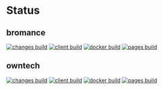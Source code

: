 # Status

## bromance
[![changes build](https://github.com/crafthippie/bromance/actions/workflows/changes.yml/badge.svg)](https://github.com/crafthippie/bromance/actions/workflows/changes.yml) [![client build](https://github.com/crafthippie/bromance/actions/workflows/client.yml/badge.svg)](https://github.com/crafthippie/bromance/actions/workflows/client.yml) [![docker build](https://github.com/crafthippie/bromance/actions/workflows/docker.yml/badge.svg)](https://github.com/crafthippie/bromance/actions/workflows/docker.yml) [![pages build](https://github.com/crafthippie/bromance/actions/workflows/pages.yml/badge.svg)](https://github.com/crafthippie/bromance/actions/workflows/pages.yml)

## owntech
[![changes build](https://github.com/crafthippie/owntech/actions/workflows/changes.yml/badge.svg)](https://github.com/crafthippie/owntech/actions/workflows/changes.yml) [![client build](https://github.com/crafthippie/owntech/actions/workflows/client.yml/badge.svg)](https://github.com/crafthippie/owntech/actions/workflows/client.yml) [![docker build](https://github.com/crafthippie/owntech/actions/workflows/docker.yml/badge.svg)](https://github.com/crafthippie/owntech/actions/workflows/docker.yml) [![pages build](https://github.com/crafthippie/owntech/actions/workflows/pages.yml/badge.svg)](https://github.com/crafthippie/owntech/actions/workflows/pages.yml)
